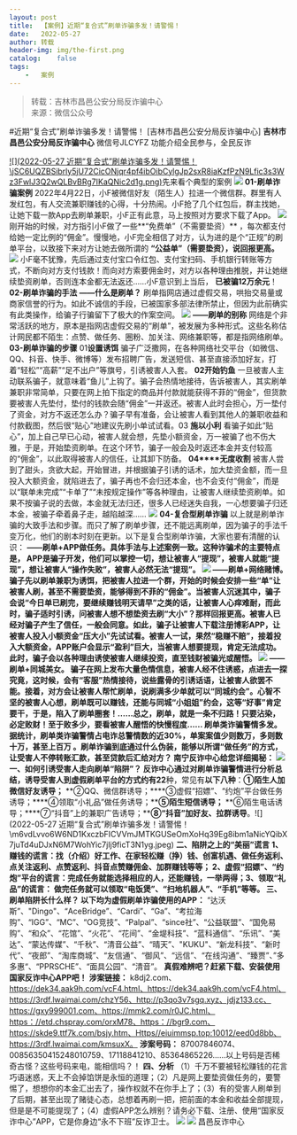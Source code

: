 ```yaml
---
layout:	post
title:	【案例】近期“复合式”刷单诈骗多发！请警惕！
date:	2022-05-27
author:	转载
header-img:	img/the-first.png
catalog:	false
tags:
	-	案例
---
```


<blockquote><p>转载：吉林市昌邑公安分局反诈骗中心<br>
来源：微信公众号</p></blockquote>

#近期“复合式”刷单诈骗多发！请警惕！
[吉林市昌邑公安分局反诈骗中心]
**吉林市昌邑公安分局反诈骗中心**
微信号JLCYFZ
功能介绍全民参与，全民反诈

[![](2022-05-27
近期“复合式”刷单诈骗多发！请警惕！\\jSC6UQZBSibrly5jU72CicONjqr4pf4ibOibCylgJp2sxR8iaKzfPzN9Lfic3s3Wz3FwlJ3Q2wQLBvBRg7IKaQNic2d1g.png)](http://mp.weixin.qq.com/s?__biz=Mzg5OTU0NzY5OQ==&mid=2247502278&idx=1&sn=30c98d0fdb20490211c4dc10821b459b&chksm=c0531e9af724978c8d1b8400c2e176bc5e36cd7ba24e5c449105bae0cc7b655f77ff8e72ddde&scene=21#wechat_redirect)先来看个典型的案例
![]({{site.baseurl}}/postimg/v8lx8Y7QxRlH1YGh0PFenMcWW8F5uibZWumOJI91lXibPplPaxOcwkSmOFVJzHU52TelbxcDicyAEBGiaaJBP72UxA.jpeg)
**01-刷单诈骗案例**
2022年4月22日，小F被微信好友（陌生人）拉进一个微信群。群里有人发红包，有人交流兼职赚钱的心得，十分热闹。小F抢了几个红包后，群主找她，让她下载一款App去刷单兼职，小F正有此意，马上按照对方要求下载了App。
![]({{site.baseurl}}/postimg/v8lx8Y7QxRlH1YGh0PFenMcWW8F5uibZWeoAWGEP7gw9LBAYibj3wibduWDAyib45oQSkd3fd5GyOlcTPX2cfcic1pg.jpeg)
刚开始的时候，对方指引小F做了一些**“免费单”（不需要垫资）**
，每次都支付给她一定比例的“佣金”。慢慢地，小F完全相信了对方，认为进的是个“正规”的刷单平台，以致接下来对方让她去做所谓的
**“公益单”（需要垫资），说回报更高。**
![]({{site.baseurl}}/postimg/v8lx8Y7QxRlH1YGh0PFenMcWW8F5uibZW1yaVtoQNoeEgDRBCD1yn8DdIichyDZPHWWOAytXAQ7bcQq8JKCGKIqQ.jpeg)
小F毫不犹豫，先后通过支付宝口令红包、支付宝扫码、手机银行转账等方式，不断向对方支付钱款！而向对方索要佣金时，对方以各种理由推脱，并让她继续垫资刷单，否则连本金都无法返还……小F意识到上当后，
**已被骗12万余元**！
**02-刷单诈骗的手法**
**——什么是刷单？**
刷单指网店通过虚假交易，哄抬交易量或商家信誉的行为。如此不诚信的手段，已被国家多部法律所禁止，但因为此前确实有此类操作，给骗子行骗留下了极大的作案空间。
![]({{site.baseurl}}/postimg/v8lx8Y7QxRlH1YGh0PFenMcWW8F5uibZW1yaVtoQNoeEgDRBCD1yn8DdIichyDZPHWWOAytXAQ7bcQq8JKCGKIqQ.jpeg)
**——刷单的别称**
网络是个非常活跃的地方，原本是指网店虚假交易的“刷单”，被发展为多种形式。这些名称估计网民都不陌生：点赞、做任务、圈粉、加关注、网络兼职等，都是指网络刷单。
**03-刷单诈骗的步骤**
01**设置诱饵**
骗子广泛撒网，在各种网络社交平台（如微信、QQ、抖音、快手、微博等）发布招聘广告，发送短信、甚至直接添加好友，打着“轻松”“高薪”“足不出户”等旗号，引诱被害人入套。
**02******开始钓鱼****
一旦被害人主动联系骗子，就意味着“鱼儿”上钩了。骗子会热情地接待，告诉被害人，其实刷单兼职非常简单，只要在网上拍下指定的商品并付款就能获得不菲的“佣金”，但货款要被害人先垫付，垫付的钱款会随“佣金”一并返还。被害人此时会担心，万一垫付了资金，对方不返还怎么办？骗子早有准备，会让被害人看到其他人的兼职收益和付款截图，然后很“贴心”地建议先刷小单试试看。03
**施以小利**
看骗子如此“贴心”，加上自己早已心动，被害人就会想，先垫小额资金，万一被骗了也不伤大雅，于是，开始垫资刷单。在这个环节，骗子一般会及时返还本金并支付较高的“佣金”，以此取得被害人的信任，让其卸下防备。
**04****无度收割**
被害人尝到了甜头，贪欲大起，开始冒进，并根据骗子引诱的话术，加大垫资金额，而一旦投入大额资金，就陷进去了，骗子再也不会归还本金，也不会支付“佣金”，而是以“联单未完成”“卡单了”“未按规定操作”等各种理由，让被害人继续垫资刷单。如果不按骗子说的去做，本金就无法归还，很多人已经迷失自我，一心想要骗子归还本金，被骗子牵着鼻子走，越陷越深……
![]({{site.baseurl}}/postimg/7f48KExj8S5PjWUVskXRpbwQg8bNJb6fmm8YPOZzqfAtVj4rtHy4YstBRt7tqGVop69MwYrhP5vibmfNmqSALCA.png)
**04-复合型刷单诈骗**
以上就是刷单诈骗的大致手法和步骤。而只了解了刷单步骤，还不能远离刷单，因为骗子的手法千变万化，他们的剧本时刻在更新。以下是复合型刷单诈骗，大家也要有清醒的认识：
**——刷单+APP做任务。**具体手法与上述案例一致。这种诈骗术的主要特点是，
APP是骗子开发，他们可以掌控一切，想让被害人“提现”，被害人就能“提现”，想让被害人“操作失败”，被害人必然无法“提现”。
![]({{site.baseurl}}/postimg/v8lx8Y7QxRlH1YGh0PFenMcWW8F5uibZWdMCaRiaYPJ0kBfGuobqichrHGv2Zn1NPuWuDKP6rfrgriaOtaE2XmEGpQ.jpeg)
**——刷单+网络赌博。**
骗子先以刷单兼职为诱饵，把被害人拉进一个群，开始的时候会安排一些“单”让被害人刷，甚至不需要垫资，能够得到不菲的“佣金”。当被害人沉迷其中，骗子会说“今日单已刷完，要继续赚钱明天请早”之类的话，让被害人心痒难耐，而此时，骗子适时引诱，问被害人想不想垫资去刷“大小”？那样回报更高。被害人已经对骗子产生了信任，一般会同意。如此，骗子让被害人下载注册博彩APP，让被害人投入小额资金“压大小”先试试看。被害人一试，果然“稳赚不赔”，接着投入大额资金，APP账户会显示“盈利”巨大，当被害人想要提现，肯定无法成功。此时，骗子会以各种理由诱使被害人继续投资，直至钱财被骗光或醒悟。
![]({{site.baseurl}}/postimg/v8lx8Y7QxRlH1YGh0PFenMcWW8F5uibZWXmQWHW7B0sFoNciaxeGMsmxluia8OsLkjUVCIVbFIvWtD7oFh4HvH9BQ.jpeg)
**——刷单+同城美女。**
骗子在网上发布大量色情信息，被害人经不住诱惑，点进去一探究竟，这时候，会有“客服”热情接待，说些露骨的引诱话语，让被害人欲罢不能。接着，对方会让被害人帮忙刷单，说刷满多少单就可以“同城约会”。心智不坚的被害人心想，刷单既可以赚钱，还能与同城“小姐姐”约会，这等“好事”肯定要干，于是，陷入了刷单圈套！……总之，刷单，就是一条不归路！只要沾染，必定败财！至于败多少，要看被害人醒悟的快慢程度……
**刷单类诈骗警情多发**。据统计，刷单类诈骗警情占电诈总警情数的近30%，**单案案值少则数万**，**多则数十万，甚至上百万**
。刷单诈骗到底通过什么伪装，能够以所谓**“做任务”**的方式，让受害人不停转账汇款，甚至贷款后汇给对方？
南宁反诈中心给您详细揭秘：
![]({{site.baseurl}}/postimg/D5GXibicOvjMibicDqe1fveeQul5QP2xMQEx5Ad5CcMoq9RwM79ySg08zV4hZXTgBdzS9PTibxGXMJibsiaxAqK7ptBaA.png)
**一、如何引诱受害人走向刷单“陷阱”？**
反诈中心通过对刷单诈骗警情进行分析总结，诱导受害人到虚假刷单平台的方式约有**22**种，常见有**以下八种**：**①陌生人加微信好友诱导；**
**②QQ、微信群诱导；****③虚假“招嫖”、“约炮”平台做任务诱导；****④领取“小礼品”做任务诱导；****⑤陌生短信诱导；**
**⑥陌生电话诱导；****⑦“抖音”上的兼职广告诱导；****⑧“抖音”加好友、拉群诱导**。![](2022-05-27
近期“复合式”刷单诈骗多发！请警惕！\\m6vdLvvo6W6ND1KxczbFICVVmJMTKGUSeOmXoHq39Eg8ibm1aNicYQibX7juTd4uDJxN6M7WohYic7jIj9ficT3N1yg.jpeg)
**二、陷阱之上的“美丽”谎言**
**1、赚钱的谎言：**找（介绍）好工作、在家轻松赚（挣）钱、创富机遇、做任务返利、点关注返利、点赞返利、抖音点赞赚佣金、加群赚钱等等；**
**2、虚假“招嫖”、“约炮”平台的谎言**：**完成任务就能选择相应的人，还能赚钱，一举两得；**3、领取“礼品”的谎言：**
做完任务就可以领取“电饭煲”、“扫地机器人”、“手机”等等。
**三、刷单陷阱长什么样？**
**以下均为虚假刷单诈骗使用的APP****：**
“达沃斯”、"Dingo"、“AceBridge”、“Cardi”、“Ga”、“考拉海购”、“IGG”、“MC”、“OG竞技”、“Palpal”、“since社”、“公益联盟”、“国免易购”、“和众”、“花馆”、“火花”、“花间”、“金堤科技”、“蓝科通信”、“乐讯”、“美达”、“蒙达传媒”、“千秋”、“清音公益”、“晴天”、"KUKU"、“新龙科技”、“新时代”、“夜郎”、“淘库商城”、“友信通”、“御风”、“远信”、“在线沟通”、“臻贾”、”多多惠“、“PPRSCHE”、“面具公园”、“清音”。
**真假难辨吧？赶紧下载、安装使用国家反诈中心APP吧！**
**涉案链接：**
k8dj2.com、https://dek34.aak9h.com/vcF4.html、https://dek34.aak9h.com/vcF4.html、https://3rdf.lwaimai.com/chzY56、http://p3qo3v7sgq.xyz、jdjz133.cc、https://gxy999001.com、https://mmk2.com/r0JC.html、https：//etd.chspray.com/orxM78、https：//bgr9.com、https://skde9.ttf7k.com/bsjy.htm、Https//eiuimmsp.top:10012/eed0d8bb、https://3rdf.lwaimai.com/kmsuxX。
**涉案号码：**
87007846074、00856350415248010759、17118841210、85364865226......以上号码是否稀奇古怪？这些号码来电，能相信吗？！
**四、分析**
（1）千万不要被轻松赚钱的花言巧语迷惑，天上不会掉馅饼是永恒的道理；（2）凡是网上要垫资做任务的，要警惕了，想想你的本金汇出去了，操作权就不在你手上了；（3）有的受害人刷单到了后期，甚至出现了赌徒心态，总想着再刷一把，把前面的本金和收益全部提现，但是是不可能提现了；（4）虚假APP怎么辨别？请务必下载、注册、使用“国家反诈中心”APP，它是你身边“永不下班”反诈卫士。
![]({{site.baseurl}}/postimg/jSC6UQZBSibpInAniayrBicJIk8AlWTnsSzZDkyYWB9C4ejaHsl0HjRCJafBhNZCCC644tLLCtUhhNqKvqCljx1PA.jpeg)
![]({{site.baseurl}}/postimg/7f48KExj8S5r2SoPGyAOBicw10ceBIVvVyAZKyXZwOMhprgf3NnMPSWTyzkYmZdk4yWdHpCzz9cCQXib3ubBvAOA.jpeg)
昌邑反诈中心
